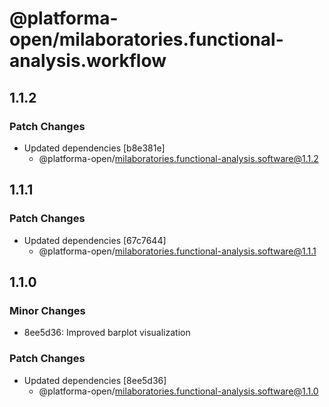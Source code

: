 # @platforma-open/milaboratories.functional-analysis.workflow

## 1.1.2

### Patch Changes

- Updated dependencies [b8e381e]
  - @platforma-open/milaboratories.functional-analysis.software@1.1.2

## 1.1.1

### Patch Changes

- Updated dependencies [67c7644]
  - @platforma-open/milaboratories.functional-analysis.software@1.1.1

## 1.1.0

### Minor Changes

- 8ee5d36: Improved barplot visualization

### Patch Changes

- Updated dependencies [8ee5d36]
  - @platforma-open/milaboratories.functional-analysis.software@1.1.0
